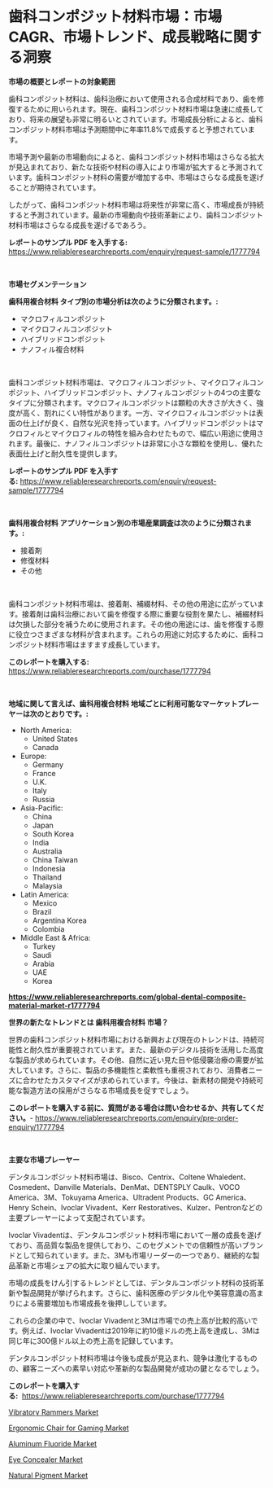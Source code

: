 <p><h1>歯科コンポジット材料市場：市場CAGR、市場トレンド、成長戦略に関する洞察</h1></p><p><strong>市場の概要とレポートの対象範囲</strong></p>
<p><p>歯科コンポジット材料は、歯科治療において使用される合成材料であり、歯を修復するために用いられます。現在、歯科コンポジット材料市場は急速に成長しており、将来の展望も非常に明るいとされています。市場成長分析によると、歯科コンポジット材料市場は予測期間中に年率11.8%で成長すると予想されています。</p><p>市場予測や最新の市場動向によると、歯科コンポジット材料市場はさらなる拡大が見込まれており、新たな技術や材料の導入により市場が拡大すると予測されています。歯科コンポジット材料の需要が増加する中、市場はさらなる成長を遂げることが期待されています。</p><p>したがって、歯科コンポジット材料市場は将来性が非常に高く、市場成長が持続すると予測されています。最新の市場動向や技術革新により、歯科コンポジット材料市場はさらなる成長を遂げるであろう。</p></p>
<p><strong>レポートのサンプル PDF を入手する:</strong> <a href="https://www.reliableresearchreports.com/enquiry/request-sample/1777794">https://www.reliableresearchreports.com/enquiry/request-sample/1777794</a></p>
<p>&nbsp;</p>
<p><strong>市場セグメンテーション</strong></p>
<p><strong>歯科用複合材料 タイプ別の市場分析は次のように分類されます。:</strong></p>
<p><ul><li>マクロフィルコンポジット</li><li>マイクロフィルコンポジット</li><li>ハイブリッドコンポジット</li><li>ナノフィル複合材料</li></ul></p>
<p>&nbsp;</p>
<p><p>歯科コンポジット材料市場は、マクロフィルコンポジット、マイクロフィルコンポジット、ハイブリッドコンポジット、ナノフィルコンポジットの4つの主要なタイプに分類されます。マクロフィルコンポジットは顆粒の大きさが大きく、強度が高く、割れにくい特性があります。一方、マイクロフィルコンポジットは表面の仕上げが良く、自然な光沢を持っています。ハイブリッドコンポジットはマクロフィルとマイクロフィルの特性を組み合わせたもので、幅広い用途に使用されます。最後に、ナノフィルコンポジットは非常に小さな顆粒を使用し、優れた表面仕上げと耐久性を提供します。</p></p>
<p><strong>レポートのサンプル PDF を入手する:</strong>&nbsp;<a href="https://www.reliableresearchreports.com/enquiry/request-sample/1777794">https://www.reliableresearchreports.com/enquiry/request-sample/1777794</a></p>
<p>&nbsp;</p>
<p><strong> 歯科用複合材料 アプリケーション別の市場産業調査は次のように分類されます。:</strong></p>
<p><ul><li>接着剤</li><li>修復材料</li><li>その他</li></ul></p>
<p>&nbsp;</p>
<p><p>歯科コンポジット材料市場は、接着剤、補綴材料、その他の用途に広がっています。接着剤は歯科治療において歯を修復する際に重要な役割を果たし、補綴材料は欠損した部分を補うために使用されます。その他の用途には、歯を修復する際に役立つさまざまな材料が含まれます。これらの用途に対応するために、歯科コンポジット材料市場はますます成長しています。</p></p>
<p><strong>このレポートを購入する:</strong>&nbsp; <a href="https://www.reliableresearchreports.com/purchase/1777794">https://www.reliableresearchreports.com/purchase/1777794</a></p>
<p>&nbsp;</p>
<p><strong>地域に関して言えば、歯科用複合材料 地域ごとに利用可能なマーケットプレーヤーは次のとおりです。:</strong></p>
<p><ul>
    <li>
        North America:
        <ul>
            <li>United States</li>
            <li>Canada</li>
        </ul>
    </li>
    <li>
        Europe:
        <ul>
            <li>Germany</li>
            <li>France</li>
            <li>U.K.</li>
            <li>Italy</li>
            <li>Russia</li>
        </ul>
    </li>
    <li>
        Asia-Pacific:
        <ul>
            <li>China</li>
            <li>Japan</li>
            <li>South Korea</li>
            <li>India</li>
            <li>Australia</li>
            <li>China Taiwan</li>
            <li>Indonesia</li>
            <li>Thailand</li>
            <li>Malaysia</li>
        </ul>
    </li>
    <li>
        Latin America:
        <ul>
            <li>Mexico</li>
            <li>Brazil</li>
            <li>Argentina Korea</li>
            <li>Colombia</li>
        </ul>
    </li>
    <li>
        Middle East & Africa:
        <ul>
            <li>Turkey</li>
            <li>Saudi</li>
            <li>Arabia</li>
            <li>UAE</li>
            <li>Korea</li>
        </ul>
    </li>
    </ul></p>
<p><strong><a href="https://www.reliableresearchreports.com/global-dental-composite-material-market-r1777794">https://www.reliableresearchreports.com/global-dental-composite-material-market-r1777794</a></strong>&nbsp;</p>
<p><strong>世界の新たなトレンドとは 歯科用複合材料 市場？</strong></p>
<p><p>世界の歯科コンポジット材料市場における新興および現在のトレンドは、持続可能性と耐久性が重要視されています。また、最新のデジタル技術を活用した高度な製品が求められています。その他、自然に近い見た目や低侵襲治療の需要が拡大しています。さらに、製品の多機能性と柔軟性も重視されており、消費者ニーズに合わせたカスタマイズが求められています。今後は、新素材の開発や持続可能な製造方法の採用がさらなる市場成長を促すでしょう。</p></p>
<p><strong>このレポートを購入する前に、質問がある場合は問い合わせるか、共有してください。</strong>- <a href="https://www.reliableresearchreports.com/enquiry/pre-order-enquiry/1777794">https://www.reliableresearchreports.com/enquiry/pre-order-enquiry/1777794</a></p>
<p>&nbsp;</p>
<p><strong>主要な市場プレーヤー</strong></p>
<p><p>デンタルコンポジット材料市場は、Bisco、Centrix、Coltene Whaledent、Cosmedent、Danville Materials、DenMat、DENTSPLY Caulk、VOCO America、3M、Tokuyama America、Ultradent Products、GC America、Henry Schein、Ivoclar Vivadent、Kerr Restoratives、Kulzer、Pentronなどの主要プレーヤーによって支配されています。</p><p>Ivoclar Vivadentは、デンタルコンポジット材料市場において一層の成長を遂げており、高品質な製品を提供しており、このセグメントでの信頼性が高いブランドとして知られています。また、3Mも市場リーダーの一つであり、継続的な製品革新と市場シェアの拡大に取り組んでいます。</p><p>市場の成長をけん引するトレンドとしては、デンタルコンポジット材料の技術革新や製品開発が挙げられます。さらに、歯科医療のデジタル化や美容意識の高まりによる需要増加も市場成長を後押ししています。</p><p>これらの企業の中で、Ivoclar Vivadentと3Mは市場での売上高が比較的高いです。例えば、Ivoclar Vivadentは2019年に約10億ドルの売上高を達成し、3Mは同じ年に300億ドル以上の売上高を記録しています。</p><p>デンタルコンポジット材料市場は今後も成長が見込まれ、競争は激化するものの、顧客ニーズへの素早い対応や革新的な製品開発が成功の鍵となるでしょう。</p></p>
<p><strong>このレポートを購入する:</strong>&nbsp;&nbsp;<a href="https://www.reliableresearchreports.com/purchase/1777794">https://www.reliableresearchreports.com/purchase/1777794</a></p>
<p><p><a href="https://view.publitas.com/reportprime-1/vibratory-rammers-market-report-reveals-the-latest-trends-and-growth-opportunities-of-this-market/">Vibratory Rammers Market</a></p><p><a href="https://github.com/lylyparadise/Market-Research-Report-List-2/blob/main/ergonomic-chair-for-gaming-market.md">Ergonomic Chair for Gaming Market</a></p><p><a href="https://issuu.com/reportprime-2/docs/aluminum-fluoride-market-size-2030.pptx">Aluminum Fluoride Market</a></p><p><a href="https://github.com/johnbach50/Market-Research-Report-List-2/blob/main/eye-concealer-market.md">Eye Concealer Market</a></p><p><a href="https://issuu.com/reportprime-2/docs/natural-pigment-market-size-2030.pptx">Natural Pigment Market</a></p></p>